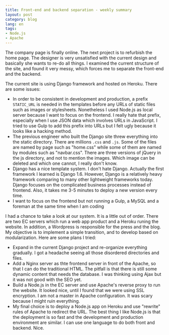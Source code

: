 ```yaml
---
title: Front-end and backend separation - weekly summary
layout: post
category: blog
lang: en
tags:
- Node.js
- Apache
---
```


The company page is finally online. The next project is to refurbish the home page. The designer is very unsatisfied with the current design and basically she wants to re-do all things. I examined the current structure of the site, and found it very messy, which forces me to separate the front-end and the backend.

The current site is using Django framework and hosted on Heroku. There are some issues:

- In order to be consistent in development and production, a prefix `STATIC_URL` is needed in the templates before any URLs of static files such as images or stylesheets. Nonetheless I used Node.js as local server because I want to focus on the frontend. I really hate that prefix, especially when I use JSON data which involves URLs in JavaScript. I tried to use Gulp to add this prefix into URLs but I felt ugly because it looks like a hacking method.
- The previous engineer who built the Django site threw everything into the static directory. There are millions `.css` and `.js`. Some of the files are named by page such as "home.css" while some of them are named by modules such as "navbar.css". There are three versions of jQuery in the js directory, and not to mention the images. Which image can be deleted and which one cannot, I really don't know.
- Django has a nice template system. I don't hate Django. Actually the first framework I learned is Django 1.6. However, Django is a relatively heavy framework comparing to many other lightweight frameworks today. Django focuses on the complicated business processes instead of frontend. Also, it takes me 3-5 minutes to deploy a new version every time.
- I want to focus on the frontend but not running a Gulp, a MySQL and a foreman at the same time when I am coding

I had a chance to take a look at our system. It is a little out of order. There are two EC servers which run a web app product and a Heroku runing the website. In addition, a Wordpress is responsible for the press and the blog. My objective is to implement a simple transition, and to develop based on modularization. Here are some plans I tried:

- Expand in the current Django project and re-organize everything gradually. I got a headache seeing all those disordered directories and files.
- Add a Nginx server as thte frontend server in front of the Apache, so that I can do the traditional HTML. The pitfall is that there is still some dynamic content that needs the database. I was thinking using Ajax but it was not good with the SEO yet.
- Build a Node.js in the EC server and use Apache's reverse proxy to run the website. It looked nice, until I found that we were using SSL encryption. I am not a master in Apache configuration. It was scary because I might ruin everything.
- My final choice is to deploy a Node.js app on Heroku and use "rewrite" rules of Apache to redirect the URL. The best thing I like Node.js is that the deployment is so fast and the development and production environment are similar. I can use one language to do both front and backend. Nice.